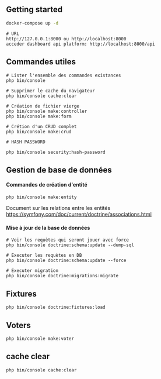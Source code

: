 ## Getting started

```bash
docker-compose up -d
```

```
# URL
http://127.0.0.1:8000 ou http://localhost:8000
acceder dashboard api platform: http://localhost:8000/api
```

## Commandes utiles
```
# Lister l'ensemble des commandes existances 
php bin/console

# Supprimer le cache du navigateur
php bin/console cache:clear

# Création de fichier vierge
php bin/console make:controller
php bin/console make:form

# Crétion d'un CRUD complet
php bin/console make:crud

# HASH PASSWORD

php bin/console security:hash-password   
```

## Gestion de base de données

#### Commandes de création d'entité
```
php bin/console make:entity
```
Document sur les relations entre les entités
https://symfony.com/doc/current/doctrine/associations.html

#### Mise à jour de la base de données
```
# Voir les requètes qui seront jouer avec force
php bin/console doctrine:schema:update --dump-sql

# Executer les requètes en DB
php bin/console doctrine:schema:update --force

# Executer migration
php bin/console doctrine:migrations:migrate
```

## Fixtures
```
php bin/console doctrine:fixtures:load
```

## Voters
```
php bin/console make:voter
```

## cache clear
```
php bin/console cache:clear
```
